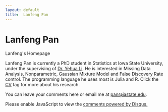 ```yaml
---
layout: default 
title:  Lanfeng Pan
---
```

 <h1>Lanfeng Pan</h1>
 <p>
   <span class="subtitle">Lanfeng's Homepage</span>
 </p>

Lanfeng Pan is currently a PhD student in Statistics at Iowa State University, under the supervising of [Dr. Yehua Li](http://www.public.iastate.edu/~yehuali/). He is interested in Missing Data Analysis, Nonparametric, Gaussian Mixture Model and False Discovery Rate control. The programming language he uses most is Julia and R. Click the [CV](/about/) tag for more about his research.

You can leave your comments here or email me at [pan@iastate.edu](mailto:pan@iastate.edu).

<div id="disqus_thread"></div>
<script>
    /**
     *  RECOMMENDED CONFIGURATION VARIABLES: EDIT AND UNCOMMENT THE SECTION BELOW TO INSERT DYNAMIC VALUES FROM YOUR PLATFORM OR CMS.
     *  LEARN WHY DEFINING THESE VARIABLES IS IMPORTANT: https://disqus.com/admin/universalcode/#configuration-variables
     */
    
    var disqus_config = function () {
        this.page.url = "{{site.url}}";  // Replace PAGE_URL with your page's canonical URL variable
        this.page.identifier = "/"; // Replace PAGE_IDENTIFIER with your page's unique identifier variable
    };
    
    (function() {  // DON'T EDIT BELOW THIS LINE
        var d = document, s = d.createElement('script');
        
        s.src = '//lanfeng.disqus.com/embed.js';
        
        s.setAttribute('data-timestamp', +new Date());
        (d.head || d.body).appendChild(s);
    })();
</script>
<noscript>Please enable JavaScript to view the <a href="https://disqus.com/?ref_noscript" rel="nofollow">comments powered by Disqus.</a></noscript>


